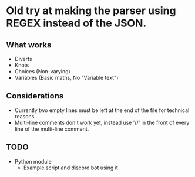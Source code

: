 # Old try at making the parser using REGEX instead of the JSON.

## What works
* Diverts
* Knots
* Choices (Non-varying)
* Variables (Basic maths, No "Variable text")

## Considerations
* Currently two empty lines must be left at the end of the file for technical reasons
* Multi-line comments don't work yet, instead use '//' in the front of every line of the multi-line comment.

## TODO
* Python module
    * Example script and discord bot using it